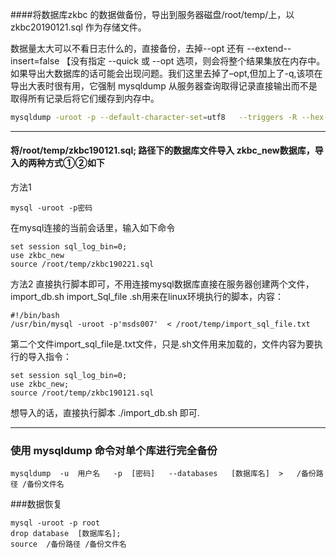 

####将数据库zkbc 的数据做备份，导出到服务器磁盘/root/temp/上，以 zkbc20190121.sql 作为存储文件。

数据量太大可以不看日志什么的，直接备份，去掉--opt 还有 --extend--insert=false 【没有指定 --quick 或 --opt 选项，则会将整个结果集放在内存中。如果导出大数据库的话可能会出现问题。我们这里去掉了–opt,但加上了-q,该项在导出大表时很有用，它强制 mysqldump 从服务器查询取得记录直接输出而不是取得所有记录后将它们缓存到内存中。

```bash
mysqldump -uroot -p --default-character-set=utf8   --triggers -R --hex-blob --single-transaction -q  zkbc > /root/temp/zkbc20190121_1.sql;
```
---

#### 将/root/temp/zkbc190121.sql; 路径下的数据库文件导入 zkbc_new数据库，导入的两种方式①②如下
方法1

```
mysql -uroot -p密码
```

在mysql连接的当前会话里，输入如下命令

```mysql
set session sql_log_bin=0;
use zkbc_new
source /root/temp/zkbc190221.sql
```

方法2
直接执行脚本即可，不用连接mysql数据库直接在服务器创建两个文件，
import_db.sh
import_Sql_file
.sh用来在linux环境执行的脚本，内容：

```
#!/bin/bash
/usr/bin/mysql -uroot -p'msds007'  < /root/temp/import_sql_file.txt
```

第二个文件import_sql_file是.txt文件，只是.sh文件用来加载的，文件内容为要执行的导入指令：

```mysql
set session sql_log_bin=0;
use zkbc_new;
source /root/temp/zkbc190121.sql
```

想导入的话，直接执行脚本 ./import_db.sh 即可.

---

### 使用 mysqldump 命令对单个库进行完全备份

```
mysqldump  -u  用户名   -p  [密码]   --databases   [数据库名]  >   /备份路径 /备份文件名
```

###数据恢复

```
mysql -uroot -p root
drop database  [数据库名];
source  /备份路径 /备份文件名
```



